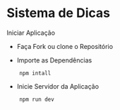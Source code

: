 # Sistema de Dicas

Iniciar Aplicação

- Faça Fork ou clone o Repositório

- Importe as Dependências

```shell
    npm intall
```

- Inicie Servidor da Aplicação

```shell
    npm run dev
```